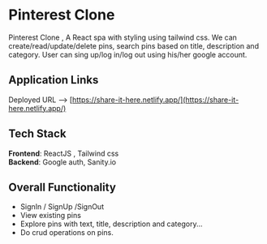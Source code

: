 # Pinterest Clone

Pinterest Clone , A React spa with styling using tailwind css. We can create/read/update/delete pins, search pins based on title, description and category. User can sing up/log in/log out using his/her google account.

## Application Links

Deployed URL --> [https://share-it-here.netlify.app/](https://share-it-here.netlify.app/)

## Tech Stack

<b>Frontend</b>: ReactJS , Tailwind css
<br>
<b>Backend</b>: Google auth, Sanity.io
<br>

## Overall Functionality 
- SignIn / SignUp /SignOut
- View existing pins
- Explore pins with text, title, description and category... 
- Do crud operations on pins.
